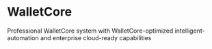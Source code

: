 # WalletCore
Professional WalletCore system with WalletCore-optimized intelligent-automation and enterprise cloud-ready capabilities
